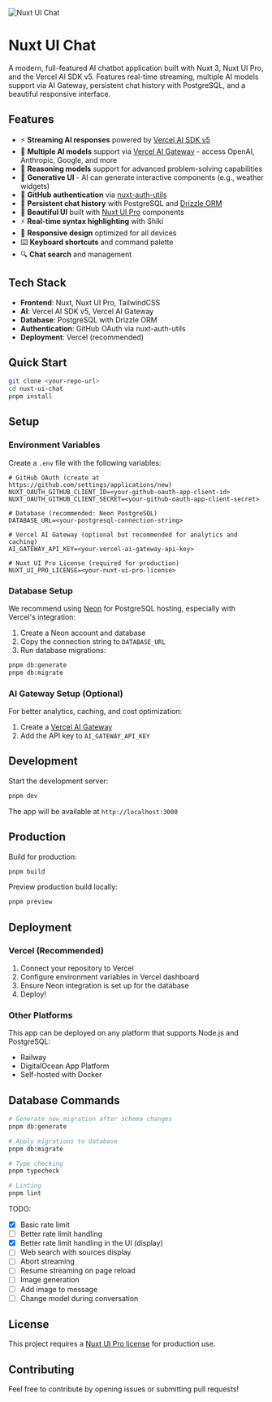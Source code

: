 ![Nuxt UI Chat](public/banner.png)

# Nuxt UI Chat

A modern, full-featured AI chatbot application built with Nuxt 3, Nuxt UI Pro, and the Vercel AI SDK v5. Features real-time streaming, multiple AI models support via AI Gateway, persistent chat history with PostgreSQL, and a beautiful responsive interface.

## Features

- ⚡️ **Streaming AI responses** powered by [Vercel AI SDK v5](https://ai-sdk.dev)
- 🤖 **Multiple AI models** support via [Vercel AI Gateway](https://vercel.com/docs/ai-gateway) - access OpenAI, Anthropic, Google, and more
- 🧠 **Reasoning models** support for advanced problem-solving capabilities
- 🧩 **Generative UI** - AI can generate interactive components (e.g., weather widgets)
- 🔐 **GitHub authentication** via [nuxt-auth-utils](https://github.com/atinux/nuxt-auth-utils)
- 💾 **Persistent chat history** with PostgreSQL and [Drizzle ORM](https://orm.drizzle.team)
- 🎨 **Beautiful UI** built with [Nuxt UI Pro](https://ui.nuxt.com/pro) components
- ⚡ **Real-time syntax highlighting** with Shiki
- 📱 **Responsive design** optimized for all devices
- ⌨️ **Keyboard shortcuts** and command palette
- 🔍 **Chat search** and management

## Tech Stack

- **Frontend**: Nuxt, Nuxt UI Pro, TailwindCSS
- **AI**: Vercel AI SDK v5, Vercel AI Gateway
- **Database**: PostgreSQL with Drizzle ORM
- **Authentication**: GitHub OAuth via nuxt-auth-utils
- **Deployment**: Vercel (recommended)

## Quick Start

```bash
git clone <your-repo-url>
cd nuxt-ui-chat
pnpm install
```

## Setup

### Environment Variables

Create a `.env` file with the following variables:

```env
# GitHub OAuth (create at https://github.com/settings/applications/new)
NUXT_OAUTH_GITHUB_CLIENT_ID=<your-github-oauth-app-client-id>
NUXT_OAUTH_GITHUB_CLIENT_SECRET=<your-github-oauth-app-client-secret>

# Database (recommended: Neon PostgreSQL)
DATABASE_URL=<your-postgresql-connection-string>

# Vercel AI Gateway (optional but recommended for analytics and caching)
AI_GATEWAY_API_KEY=<your-vercel-ai-gateway-api-key>

# Nuxt UI Pro License (required for production)
NUXT_UI_PRO_LICENSE=<your-nuxt-ui-pro-license>
```

### Database Setup

We recommend using [Neon](https://neon.tech) for PostgreSQL hosting, especially with Vercel's integration:

1. Create a Neon account and database
2. Copy the connection string to `DATABASE_URL`
3. Run database migrations:

```bash
pnpm db:generate
pnpm db:migrate
```

### AI Gateway Setup (Optional)

For better analytics, caching, and cost optimization:

1. Create a [Vercel AI Gateway](https://ai-sdk.dev/docs/ai-gateway)
2. Add the API key to `AI_GATEWAY_API_KEY`

## Development

Start the development server:

```bash
pnpm dev
```

The app will be available at `http://localhost:3000`

## Production

Build for production:

```bash
pnpm build
```

Preview production build locally:

```bash
pnpm preview
```

## Deployment

### Vercel (Recommended)

1. Connect your repository to Vercel
2. Configure environment variables in Vercel dashboard
3. Ensure Neon integration is set up for the database
4. Deploy!

### Other Platforms

This app can be deployed on any platform that supports Node.js and PostgreSQL:

- Railway
- DigitalOcean App Platform
- Self-hosted with Docker

## Database Commands

```bash
# Generate new migration after schema changes
pnpm db:generate

# Apply migrations to database
pnpm db:migrate

# Type checking
pnpm typecheck

# Linting
pnpm lint
```

TODO:
- [x] Basic rate limit
- [ ] Better rate limit handling
- [x] Better rate limit handling in the UI (display)
- [ ] Web search with sources display
- [ ] Abort streaming
- [ ] Resume streaming on page reload
- [ ] Image generation
- [ ] Add image to message
- [ ] Change model during conversation

## License

This project requires a [Nuxt UI Pro license](https://ui.nuxt.com/pro) for production use.

## Contributing

Feel free to contribute by opening issues or submitting pull requests!
